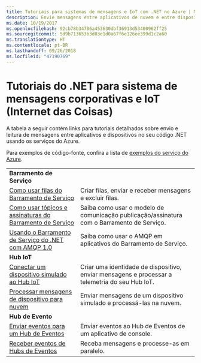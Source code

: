 ```yaml
---
title: Tutoriais para sistemas de mensagens e IoT com .NET no Azure | Microsoft Docs
description: Envie mensagens entre aplicativos de nuvem e entre dispositivos e a nuvem usando o .NET e serviços do Azure.
ms.date: 10/19/2017
ms.openlocfilehash: 92cb78b34706a453630dbf36913d53400962ff25
ms.sourcegitcommit: 5d9b713653b3d03e1d0a67f6e126ee399d1c2a60
ms.translationtype: HT
ms.contentlocale: pt-BR
ms.lasthandoff: 09/26/2018
ms.locfileid: "47190769"
---
```

# <a name="net-tutorials-for-enterprise-messaging-and-internet-of-things-iot"></a>Tutoriais do .NET para sistema de mensagens corporativas e IoT (Internet das Coisas)

A tabela a seguir contém links para tutoriais detalhados sobre envio e leitura de mensagens entre aplicativos e dispositivos no seu código .NET usando os serviços do Azure.

Para exemplos de código-fonte, confira a lista de [exemplos do serviço do Azure](https://azure.microsoft.com/resources/samples/?platform=dotnet).


| | |
|---|---|
| **Barramento de Serviço** | |
| [Como usar filas do Barramento de Serviço][1] | Criar filas, enviar e receber mensagens e excluir filas. | 
| [Como usar tópicos e assinaturas do Barramento de Serviço][2] | Saiba como usar o modelo de comunicação publicação/assinatura com o Barramento de Serviço.
| [Usando o Barramento de Serviço do .NET com AMQP 1.0][3] | Saiba como usar o AMQP em aplicativos do Barramento de Serviço.
|**Hub IoT**|
| [Conectar um dispositivo simulado ao Hub IoT][4] | Criar uma identidade de dispositivo, enviar mensagens e processar a telemetria do seu Hub IoT. |   
| [Processar mensagens de dispositivo para nuvem][5] | Enviar mensagens de um dispositivo simulado e processá-las na nuvem. |
|**Hub de Evento**|
| [Enviar eventos para um Hub de Eventos][6] | Enviar eventos ao Hub de Eventos de um aplicativo de console.
| [Receber eventos de Hubs de Eventos][7] | Receba mensagens e processe-as em paralelo.


[1]: /azure/service-bus-messaging/service-bus-dotnet-get-started-with-queues
[2]: /azure/service-bus-messaging/service-bus-dotnet-how-to-use-topics-subscriptions
[3]: /azure/service-bus-messaging/service-bus-amqp-dotnet
[4]: /azure/iot-hub/iot-hub-csharp-csharp-getstarted
[5]: /azure/iot-hub/iot-hub-csharp-csharp-process-d2c
[6]: /azure/event-hubs/event-hubs-dotnet-standard-getstarted-send
[7]: /azure/event-hubs/event-hubs-dotnet-standard-getstarted-receive-eph


